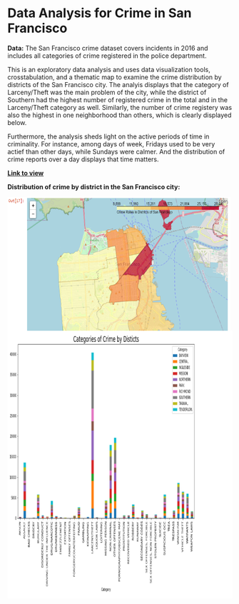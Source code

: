 # Data Analysis for Crime in San Francisco
**Data:** The San Francisco crime dataset covers incidents in 2016 and includes all categories of crime registered in the police department. 

This is an exploratory data analysis and uses data visualization tools, crosstabulation, and a thematic map to examine the crime distribution by districts of the San Francisco city. The analyis displays that the category of Larceny/Theft was the main problem of the city, while the district of Southern had the highest number of registered crime in the total and in the Larceny/Theft category as well. Similarly, the number of crime registery was also the highest in one neighborhood than others, which is clearly displayed below.

Furthermore, the analysis sheds light on the active periods of time in criminality. For instance, among days of week, Fridays used to be very actief than other days, while Sundays were calmer. And the distribution of crime reports over a day displays that time matters.  

**[Link to view](https://nbviewer.jupyter.org/github/muratko357/San-Francisco-Crime-Data-Analysis/blob/main/san%20francisco%20crime%20data%20analysis.ipynb)**

**Distribution of crime by district in the San Francisco city:**

<img align="left" width="500" height="300" src="https://github.com/muratko357/San-Francisco-Crime-Data-Analysis/blob/main/Images/San%20Francisco%20Crime%20Map.png"> 



<img align="left" width="1400" height="600" src="https://github.com/muratko357/San-Francisco-Crime-Data-Analysis/blob/main/Images/Categories%20of%20crime%20by%20district%20chart.png">
